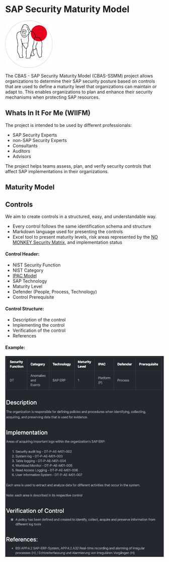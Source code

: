 # SAP Security Maturity Model

<img src="img/Silverback.png" width="150"/><br>


The CBAS - SAP Security Maturity Model (CBAS-SSMM) project allows organizations to determine their SAP security posture based on controls that are used to define a maturity level that organizations can maintain or adapt to. This enables organizations to plan and enhance their security mechanisms when protecting SAP resources.


## Whats In It For Me (WIIFM)

The project is intended to be used by different professionals:

- SAP Security Experts
- non-SAP Security Experts
- Consultants
- Auditors
- Advisors

The project helps teams assess, plan, and verify security controls that affect SAP implementations in their organizations.

## Maturity Model



## Controls

We aim to create controls in a structured, easy, and understandable way.

- Every control follows the same identification schema and structure
- Markdown language used for presenting the controls
- Excel tool to present maturity levels, risk areas represented by the [NO MONKEY Security Matrix](NMSM.md), and implementation status

#### Control Header:

- NIST Security Function
- NIST Category
- [IPAC Model](NMSM.md)
- SAP Technology
- Maturity Level
- Defender (People, Process, Technology)
- Control Prerequisite

#### Control Structure:

- Description of the control
- Implementing the control
- Verification of the control
- References

#### Example:

<img src="img/control.png"><br>
